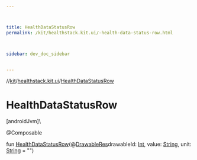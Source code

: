 ```yaml
---



title: HealthDataStatusRow
permalink: /kit/healthstack.kit.ui/-health-data-status-row.html



sidebar: dev_doc_sidebar


---
```




//[kit](/kit.html)/[healthstack.kit.ui](index.html)/[HealthDataStatusRow](-health-data-status-row.html)



# HealthDataStatusRow



[androidJvm]\




@Composable



fun [HealthDataStatusRow](-health-data-status-row.html)(@[DrawableRes](https://developer.android.com/reference/kotlin/androidx/annotation/DrawableRes.html)drawableId: [Int](https://kotlinlang.org/api/latest/jvm/stdlib/kotlin/-int/index.html), value: [String](https://kotlinlang.org/api/latest/jvm/stdlib/kotlin/-string/index.html), unit: [String](https://kotlinlang.org/api/latest/jvm/stdlib/kotlin/-string/index.html) = &quot;&quot;)






